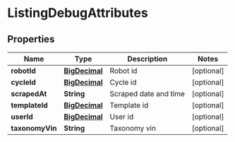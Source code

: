 
# ListingDebugAttributes

## Properties
Name | Type | Description | Notes
------------ | ------------- | ------------- | -------------
**robotId** | [**BigDecimal**](BigDecimal.md) | Robot id |  [optional]
**cycleId** | [**BigDecimal**](BigDecimal.md) | Cycle id |  [optional]
**scrapedAt** | **String** | Scraped date and time |  [optional]
**templateId** | [**BigDecimal**](BigDecimal.md) | Template id |  [optional]
**userId** | [**BigDecimal**](BigDecimal.md) | User id |  [optional]
**taxonomyVin** | **String** | Taxonomy vin |  [optional]



